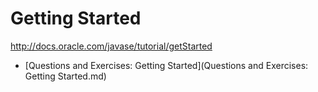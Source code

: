# Getting Started
<http://docs.oracle.com/javase/tutorial/getStarted>

* [Questions and Exercises: Getting Started](Questions and Exercises: Getting Started.md)